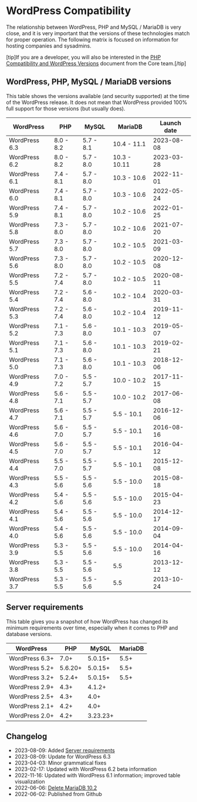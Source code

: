 # WordPress Compatibility

The relationship between WordPress, PHP and MySQL / MariaDB is very close, and it is very important that the versions of these technologies match for proper operation. The following matrix is focused on information for hosting companies and sysadmins.

[tip]If you are a developer, you will also be interested in the [PHP Compatibility and WordPress Versions](https://make.wordpress.org/core/handbook/references/php-compatibility-and-wordpress-versions/) document from the Core team.[/tip]

## WordPress, PHP, MySQL / MariaDB versions

This table shows the versions available (and security supported) at the time of the WordPress release. It does not mean that WordPress provided 100% full support for those versions (but usually does).

WordPress | PHP | MySQL | MariaDB | Launch date
---- | ---- | ---- | ---- | ----
WordPress 6.3 | 8.0 - 8.2 | 5.7 - 8.1 | 10.4 - 11.1 | 2023-08-08
WordPress 6.2 | 8.0 - 8.2 | 5.7 - 8.0 | 10.3 - 10.11 | 2023-03-28
WordPress 6.1 | 7.4 - 8.1 | 5.7 - 8.0 | 10.3 - 10.6 | 2022-11-01
WordPress 6.0 | 7.4 - 8.1 | 5.7 - 8.0 | 10.3 - 10.6 | 2022-05-24
WordPress 5.9 | 7.4 - 8.1 | 5.7 - 8.0 | 10.2 - 10.6 | 2022-01-25
WordPress 5.8 | 7.3 - 8.0 | 5.7 - 8.0 | 10.2 - 10.6 | 2021-07-20
WordPress 5.7 | 7.3 - 8.0 | 5.7 - 8.0 | 10.2 - 10.5 | 2021-03-09
WordPress 5.6 | 7.3 - 8.0 | 5.7 - 8.0 | 10.2 - 10.5 | 2020-12-08
WordPress 5.5 | 7.2 - 7.4 | 5.7 - 8.0 | 10.2 - 10.5 | 2020-08-11
WordPress 5.4 | 7.2 - 7.4 | 5.6 - 8.0 | 10.2 - 10.4 | 2020-03-31
WordPress 5.3 | 7.2 - 7.4 | 5.6 - 8.0 | 10.2 - 10.4 | 2019-11-12
WordPress 5.2 | 7.1 - 7.3 | 5.6 - 8.0 | 10.1 - 10.3 | 2019-05-07
WordPress 5.1 | 7.1 - 7.3 | 5.6 - 8.0 | 10.1 - 10.3 | 2019-02-21
WordPress 5.0 | 7.1 - 7.3 | 5.6 - 8.0 | 10.1 - 10.3 | 2018-12-06
WordPress 4.9 | 7.0 - 7.2 | 5.5 - 5.7 | 10.0 - 10.2 | 2017-11-15
WordPress 4.8 | 5.6 - 7.1 | 5.5 - 5.7 | 10.0 - 10.2 | 2017-06-08
WordPress 4.7 | 5.6 - 7.1 | 5.5 - 5.7 | 5.5 - 10.1 | 2016-12-06
WordPress 4.6 | 5.6 - 7.0 | 5.5 - 5.7 | 5.5 - 10.1 | 2016-08-16
WordPress 4.5 | 5.6 - 7.0 | 5.5 - 5.7 | 5.5 - 10.1 | 2016-04-12
WordPress 4.4 | 5.5 - 7.0 | 5.5 - 5.7 | 5.5 - 10.1 | 2015-12-08
WordPress 4.3 | 5.5 - 5.6 | 5.5 - 5.6 | 5.5 - 10.0 | 2015-08-18
WordPress 4.2 | 5.4 - 5.6 | 5.5 - 5.6 | 5.5 - 10.0 | 2015-04-23
WordPress 4.1 | 5.4 - 5.6 | 5.5 - 5.6 | 5.5 - 10.0 | 2014-12-17
WordPress 4.0 | 5.4 - 5.6 | 5.5 - 5.6 | 5.5 - 10.0 | 2014-09-04
WordPress 3.9 | 5.3 - 5.5 | 5.5 - 5.6 | 5.5 - 10.0 | 2014-04-16
WordPress 3.8 | 5.3 - 5.5 | 5.5 - 5.6 | 5.5 | 2013-12-12
WordPress 3.7 | 5.3 - 5.5 | 5.5 - 5.6 | 5.5 | 2013-10-24

## Server requirements

This table gives you a snapshot of how WordPress has changed its minimum requirements over time, especially when it comes to PHP and database versions.

WordPress | PHP | MySQL | MariaDB
---- | ---- | ---- | ----
WordPress 6.3+ | 7.0+ | 5.0.15+ | 5.5+
WordPress 5.2+ | 5.6.20+ | 5.0.15+ | 5.5+
WordPress 3.2+ | 5.2.4+ | 5.0.15+ | 5.5+
WordPress 2.9+ | 4.3+ | 4.1.2+ | 
WordPress 2.5+ | 4.3+ | 4.0+ | 
WordPress 2.1+ | 4.2+ | 4.0+ | 
WordPress 2.0+ | 4.2+ | 3.23.23+ | 

## Changelog

- 2023-08-09: Added [Server requirements](https://codex.wordpress.org/Template:Server_requirements)
- 2023-08-09: Update for WordPress 6.3
- 2023-04-03: Minor grammatical fixes
- 2023-02-17: Updated with WordPress 6.2 beta information
- 2022-11-16: Updated with WordPress 6.1 information; improved table visualization
- 2022-06-06: [Delete MariaDB 10.2](https://core.trac.wordpress.org/ticket/55791)
- 2022-06-02: Published from Github
